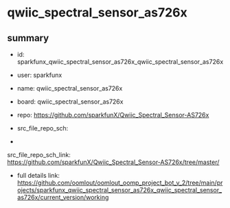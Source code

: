 # qwiic_spectral_sensor_as726x
 
## summary 
* id: sparkfunx_qwiic_spectral_sensor_as726x_qwiic_spectral_sensor_as726x
* user: sparkfunx
* name: qwiic_spectral_sensor_as726x
* board: qwiic_spectral_sensor_as726x
* repo: https://github.com/sparkfunX/Qwiic_Spectral_Sensor-AS726x



* src_file_repo_sch: 
*
 src_file_repo_sch_link: https://github.com/sparkfunX/Qwiic_Spectral_Sensor-AS726x/tree/master/
* full details link: https://github.com/oomlout/oomlout_oomp_project_bot_v_2/tree/main/projects/sparkfunx_qwiic_spectral_sensor_as726x_qwiic_spectral_sensor_as726x/current_version/working  






